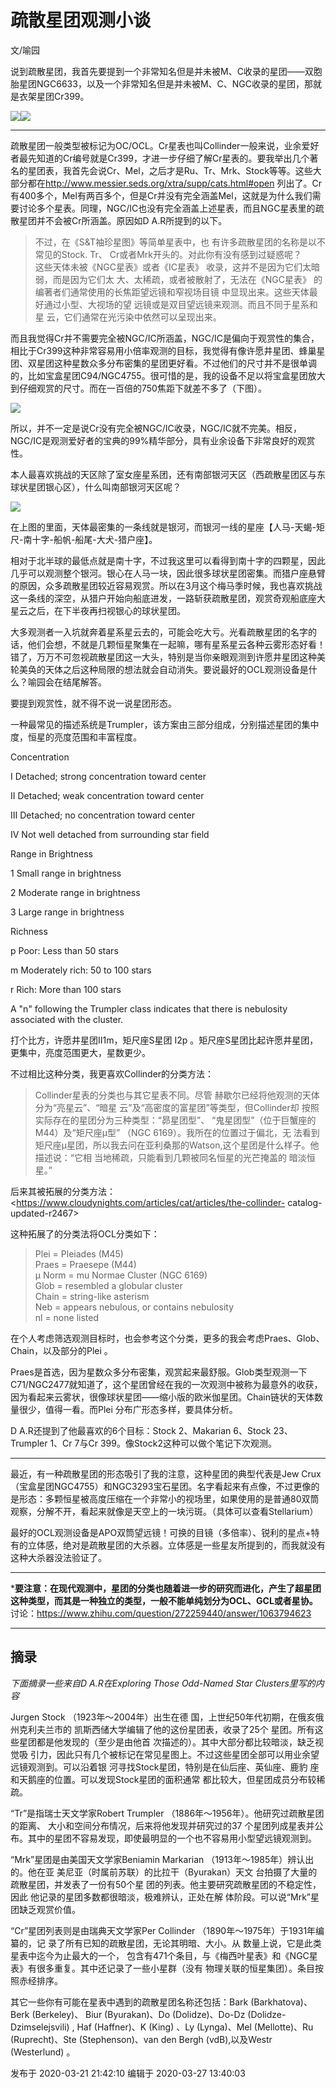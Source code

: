 # 疏散星团观测小谈

文/喻园

说到疏散星团，我首先要提到一个非常知名但是并未被M、C收录的星团——双胞胎星团NGC6633，以及一个非常知名但是并未被M、C、NGC收录的星团，那就是衣架星团Cr399。

![](https://pic3.zhimg.com/v2-a816f8b49c1f10b78c59b2cf41a61367_720w.png?source=d16d100b)![](https://pic2.zhimg.com/v2-e309805fe39e563c381afd25fb22eca7_720w.png?source=d16d100b)

* * *

疏散星团一般类型被标记为OC/OCL。Cr星表也叫Collinder一般来说，业余爱好者最先知道的Cr编号就是Cr399，才进一步仔细了解Cr星表的。要我举出几个著名的星团表，我首先会说Cr、Mel，之后才是Ru、Tr、Mrk、Stock等等。这些大部分都在<http://www.messier.seds.org/xtra/supp/cats.html#open>
列出了。Cr有400多个，Mel有两百多个，但是Cr并没有完全涵盖Mel，这就是为什么我们需要讨论多个星表。同理，NGC/IC也没有完全涵盖上述星表，而且NGC星表里的疏散星团并不会被Cr所涵盖。原因如D
A.R所提到的以下。

> 不过，在《S&T袖珍星图》等简单星表中，也 有许多疏散星团的名称是以不常见的Stock. Tr、 Cr或者Mrk开头的。对此你有没有感到过疑惑呢？  
>  这些天体未被《NGC星表》或者《IC星表》 收录，这并不是因为它们太暗弱，而是因为它们太 大、太稀疏，或者被散射了，无法在《NGC星表》
> 的编著者们通常使用的长焦距望远镜和窄视场目镜 中显现出来。这些天体最好通过小型、大视场的望 远镜或是双目望远镜来观测。而且不同于星系和星
> 云，它们通常在光污染中依然可以呈现出来。  
>

而且我觉得Cr并不需要完全被NGC/IC所涵盖，NGC/IC是偏向于观赏性的集合，相比于Cr399这种非常容易用小倍率观测的目标，我觉得有像许愿井星团、蜂巢星团、双星团这种星数众多分布密集的星团更好看。不过他们的尺寸并不是很单调的，比如宝盒星团C94/NGC4755。很可惜的是，我的设备不足以将宝盒星团放大到仔细观赏的尺寸。而在一百倍的750焦距下就差不多了（下图）。

![](https://pica.zhimg.com/v2-6ec59bea65b373096ab173d740be7de0_720w.png?source=d16d100b)

  

所以，并不一定是说Cr没有完全被NGC/IC收录，NGC/IC就不完美。相反，NGC/IC是观测爱好者的宝典的99%精华部分，具有业余设备下非常良好的观赏性。

本人最喜欢挑战的天区除了室女座星系团，还有南部银河天区（西疏散星团区与东球状星团银心区），什么叫南部银河天区呢？

![](https://pic2.zhimg.com/v2-0bdacaca9c85be212f901e5c7dd809c6_720w.png?source=d16d100b)

在上图的里面，天体最密集的一条线就是银河，而银河一线的星座【人马-天蝎-矩尺-南十字-船帆-船尾-大犬-猎户座】。

相对于北半球的最低点就是南十字，不过我这里可以看得到南十字的四颗星，因此几乎可以观测整个银河。银心在人马一块，因此很多球状星团密集。而猎户座悬臂的原因，众多疏散星团较近容易观赏。所以在3月这个梅马季时候，我也喜欢挑战这一条线的深空，从猎户开始向船底进发，一路斩获疏散星团，观赏奇观船底座大星云之后，在下半夜再扫视银心的球状星团。

大多观测者一入坑就奔着星系星云去的，可能会吃大亏。光看疏散星团的名字的话，他们会想，不就是几颗恒星聚集在一起嘛，哪有星系星云各种云雾形态好看！错了，万万不可忽视疏散星团这一大头，特别是当你亲眼观测到许愿井星团这种美轮美奂的天体之后这种局限的想法就会自动消失。要说最好的OCL观测设备是什么？喻园会在结尾解答。

要提到观赏性，就不得不说一说星团形态。

一种最常见的描述系统是Trumpler，该方案由三部分组成，分别描述星团的集中度，恒星的亮度范围和丰富程度。

Concentration

I Detached; strong concentration toward center

II Detached; weak concentration toward center

III Detached; no concentration toward center

IV Not well detached from surrounding star field

  

  

Range in Brightness

1 Small range in brightness

2 Moderate range in brightness

3 Large range in brightness

  

  

Richness

p Poor: Less than 50 stars

m Moderately rich: 50 to 100 stars

r Rich: More than 100 stars

  

  

A "n" following the Trumpler class indicates that there is nebulosity
associated with the cluster.

  

打个比方，许愿井星团II1m，矩尺座S星团 I2p 。矩尺座S星团比起许愿井星团，更集中，亮度范围更大，星数更少。

不过相比这种分类，我更喜欢Collinder的分类方法：

> Collinder星表的分类也与其它星表不同。尽管 赫歇尔已经将他观测的天体分为“亮星云”、“暗星
> 云”及“高密度的富星团”等类型，但Collinder却 按照实际存在的星团分为三种类型：“昴星团型”、
> “鬼星团型”（位于巨蟹座的M44）及“矩尺座μ型” （NGC 6169）。我所在的位置过于偏北，无
> 法看到矩尺座μ星团，所以我去问在亚利桑那的Watson,这个星团是什么样子。他描述说：“它相 当地稀疏，只能看到几颗被同名恒星的光芒掩盖的 暗淡恒星。”  
>

后来其被拓展的分类方法：<https://www.cloudynights.com/articles/cat/articles/the-collinder-
catalog-updated-r2467>

这种拓展了的分类法将OCL分类如下：

> Plei = Pleiades (M45)  
>  Praes = Praesepe (M44)  
>  μ Norm = mu Normae Cluster (NGC 6169)  
>  Glob = resembled a globular cluster  
>  Chain = string-like asterism  
>  Neb = appears nebulous, or contains nebulosity  
>  nl = none listed  
>

在个人考虑筛选观测目标时，也会参考这个分类，更多的我会考虑Praes、Glob、Chain，以及部分的Plei 。

Praes是首选，因为星数众多分布密集，观赏起来最舒服。Glob类型观测一下C71/NGC2477就知道了，这个星团曾经在我的一次观测中被称为最意外的收获，因为看起来云雾状，很像球状星团——缩小版的欧米伽星团。Chain链状的天体数量很少，值得一看。而Plei
分布广形态多样，要具体分析。

D A.R还提到了他最喜欢的6个目标：Stock 2、Makarian 6、Stock 23、Trumpler 1、Cr 7与Cr
399。像Stock2这种可以做个笔记下次观测。

* * *

最近，有一种疏散星团的形态吸引了我的注意，这种星团的典型代表是Jew
Crux（宝盒星团NGC4755）和NGC3293宝石星团。名字看起来有点像，不过更像的是形态：多颗恒星被高度压缩在一个非常小的视场里，如果使用的是普通80双筒观察，分解不开，看起来就像是天空上的一块污斑。（具体可以查看Stellarium）

  

  

最好的OCL观测设备是APO双筒望远镜！可换的目镜（多倍率）、锐利的星点+特有的立体感，绝对是疏散星团的大杀器。立体感是一些星友所提到的，而我就没有这种大杀器没法验证了。

* * *

 ***要注意：在现代观测中，星团的分类也随着进一步的研究而进化，产生了超星团这种类型，而其是一种独立的类型，一般不能单纯划分为OCL、GCL或者星协。**
讨论：https://www.zhihu.com/question/272259440/answer/1063794623

* * *

## 摘录

 _下面摘录一些来自D A.R在Exploring Those Odd-Named Star Clusters里写的内容_

Jurgen Stock （1923年〜2004年）出生在德 国，上世纪50年代初期，在俄亥俄州克利夫兰市的 凯斯西储大学编辑了他的这份星团表，收录了25个
星团。所有这些星团都是他发现的（至少是由他首 次描述的）。其中大部分都比较暗淡，缺乏视觉吸
引力，因此只有几个被标记在常见星图上。不过这些星团全部可以用业余望远镜观测到。可以沿着银 河寻找Stock星团，特别是在仙后座、英仙座、鹿豹
座和天鹅座的位置。可以发现Stock星团的面积通常 都比较大，但星团成员分布较稀疏。

“Tr”是指瑞士天文学家Robert Trumpler （1886年〜1956年）。他研究过疏散星团的距离、 大小和空间分布情况，后来将他发现并研究过的37
个星团列成星表并公布。其中的星团不容易发现，即使最明显的一个也不容易用小型望远镜观测到。

“Mrk”星团是由美国天文学家Beniamin Markarian （1913年〜1985年）辨认出的。他在亚
美尼亚（时属前苏联）的比拉干（Byurakan）天文 台拍摄了大量的疏散星团，并发表了一份有50个星 团的列表。他主要研究疏散星团的不稳定性，因此
他记录的星团多数都很暗淡，极难辨认，正处在解 体阶段。可以说“Mrk”星团缺乏观赏价值。

“Cr”星团列表则是由瑞典天文学家Per Collinder （1890年〜1975年）于1931年编纂的，记 录了所有已知的疏散星团，无论其明暗、大小。从
数量上说，它是此类星表中迄今为止最大的一个， 包含有471个条目，与《梅西叶星表》和《NGC星 表》有很多重复。其中还记录了一些小星群（没有
物理关联的恒星集团）。条目按照赤经排序。

其它一些你有可能在星表中遇到的疏散星团名称还包括：Bark (Barkhatova)、Berk (Berkeley)、 Biur (Byurakan)、Do
(Dolidze)、Do-Dz (Dolidze-Dzimselejsvili) , Haf (Haffner)、K (King) 、Ly
(Lynga)、Mel (Mellotte)、Ru (Ruprecht)、Ste (Stephenson)、van den Bergh
(vdB),以及Westr (Westerlund) 。

发布于 2020-03-21 21:42:10 编辑于 2020-03-27 13:40:03


